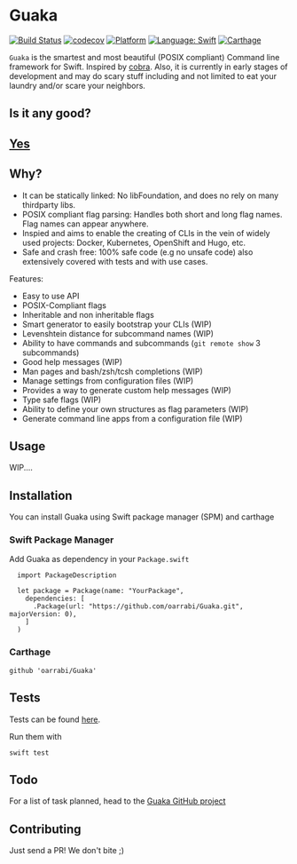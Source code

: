 # Guaka

[![Build Status](https://travis-ci.org/oarrabi/Guaka.svg?branch=master)](https://travis-ci.org/oarrabi/Guaka)
[![codecov](https://codecov.io/gh/oarrabi/Guaka/branch/master/graph/badge.svg)](https://codecov.io/gh/oarrabi/Guaka)
[![Platform](https://img.shields.io/badge/platform-osx-lightgrey.svg)](https://travis-ci.org/oarrabi/Guaka)
[![Language: Swift](https://img.shields.io/badge/language-swift-orange.svg)](https://travis-ci.org/oarrabi/Guaka)
[![Carthage](https://img.shields.io/badge/Carthage-compatible-4BC51D.svg?style=flat)](https://github.com/Carthage/Carthage)

`Guaka` is the smartest and most beautiful (POSIX compliant) Command line framework for Swift. Inspired by [cobra](https://github.com/spf13/cobra). Also, it is currently in early stages of development and may do scary stuff including and not limited to eat your laundry and/or scare your neighbors.

## Is it any good?

## [Yes](https://news.ycombinator.com/item?id=3067434)

## Why?
- It can be statically linked: No libFoundation, and does no rely on many thirdparty libs.
- POSIX compliant flag parsing: Handles both short and long flag names. Flag names can appear anywhere.
- Inspied and aims to enable the creating of CLIs in the vein of widely used projects: Docker, Kubernetes, OpenShift and Hugo, etc.
- Safe and crash free: 100% safe code (e.g no unsafe code) also extensively covered with tests and with use cases.

Features:
- Easy to use API
- POSIX-Compliant flags
- Inheritable and non inheritable flags
- Smart generator to easily bootstrap your CLIs (WIP)
- Levenshtein distance for subcommand names (WIP)
- Ability to have commands and subcommands (`git remote show` 3 subcommands)
- Good help messages (WIP)
- Man pages and bash/zsh/tcsh completions (WIP)
- Manage settings from configuration files (WIP)
- Provides a way to generate custom help messages (WIP)
- Type safe flags (WIP)
- Ability to define your own structures as flag parameters (WIP)
- Generate command line apps from a configuration file (WIP)

## Usage

WIP....

## Installation
You can install Guaka using Swift package manager (SPM) and carthage

### Swift Package Manager
Add Guaka as dependency in your `Package.swift`

```
  import PackageDescription

  let package = Package(name: "YourPackage",
    dependencies: [
      .Package(url: "https://github.com/oarrabi/Guaka.git", majorVersion: 0),
    ]
  )
```

### Carthage
    github 'oarrabi/Guaka'

## Tests
Tests can be found [here](https://github.com/oarrabi/Guaka/tree/master/Tests).

Run them with
```
swift test
```

## Todo

For a list of task planned, head to the [Guaka GitHub project](https://github.com/oarrabi/Guaka/projects/1)

## Contributing

Just send a PR! We don't bite ;)
